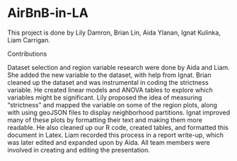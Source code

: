 # AirBnB-in-LA

This project is done by Lily Damron, Brian Lin, Aida Ylanan, Ignat Kulinka, Liam Carrigan.

Contributions


Dataset selection and region variable research were done by Aida and Liam. She added
the new variable to the dataset, with help from Ignat. Brian cleaned up the dataset
and was instrumental in coding the strictness variable. He created linear models and
ANOVA tables to explore which variables might be significant. Lily proposed the idea
of measuring “strictness” and mapped the variable on some of the region plots, along
with using geoJSON files to display neighborhood partitions. Ignat improved many of
these plots by formatting their text and making them more readable. He also cleaned
up our R code, created tables, and formatted this document in Latex. Liam recorded
this process in a report write-up, which was later edited and expanded upon by Aida.
All team members were involved in creating and editing the presentation.
